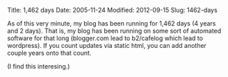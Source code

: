 Title: 1,462 days
Date: 2005-11-24
Modified: 2012-09-15
Slug: 1462-days

As of this very minute, my blog has been running for 1,462 days (4 years and 2 days). That is, my blog has been running on some sort of automated software for that long (blogger.com lead to b2/cafelog which lead to wordpress). If you count updates via static html, you can add another couple years onto that count.

(I find this interesing.)
